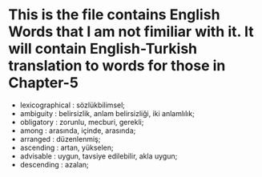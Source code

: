 # This is the file contains English Words that I am not fimiliar with it. It will contain English-Turkish translation to words for those in Chapter-5
- lexicographical : sözlükbilimsel;
- ambiguity : belirsizlik, anlam belirsizliği, iki anlamlılık;
- obligatory : zorunlu, mecburi, gerekli;
- among : arasında, içinde, arasında;
- arranged : düzenlenmiş;
- ascending : artan, yükselen;
- advisable : uygun, tavsiye edilebilir, akla uygun;
- descending : azalan;